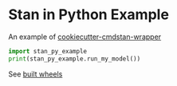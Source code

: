 # Stan in Python Example

An example of [cookiecutter-cmdstan-wrapper](https://github.com/WardBrian/cookiecutter-cmdstan-wrapper)


```python
import stan_py_example
print(stan_py_example.run_my_model())
```


See [built wheels](https://github.com/WardBrian/stan_py_example/actions/runs/2755317846)
